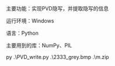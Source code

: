 主要功能：实现PVD隐写，并提取隐写的信息

运行环境：Windows

语言：Python

主要用到的库：NumPy、PIL

py .\PVD_write.py .\2333_grey.bmp .\m.zip

